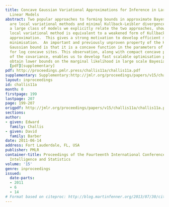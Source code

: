 ```yaml
---
title: Concave Gaussian Variational Approximations for Inference in Large-Scale Bayesian
  Linear Models
abstract: Two popular approaches to forming bounds in approximate Bayesian inference
  are local variational methods and minimal Kullback-Leibler divergence methods. For
  a large class of models we explicitly relate the two approaches, showing that the
  local variational method is equivalent to a weakened form of Kullback-Leibler Gaussian
  approximation.  This gives a strong motivation to develop efficient methods for  KL
  minimisation.  An important and previously unproven property of the KL variational
  Gaussian bound is that it is a concave function in the parameters of the Gaussian
  for log concave sites. This observation, along with compact concave parametrisations
  of the covariance, enables us to develop fast scalable optimisation procedures to
  obtain lower bounds on the marginal likelihood in large scale Bayesian linear models.
  [pdf][supplementary]
pdf: http://proceedings.pmlr.press/challis11a/challis11a.pdf
supplementary: Supplementary:http://jmlr.org/proceedings/papers/v15/challis11a/challis11aSupple.pdf
layout: inproceedings
id: challis11a
month: 0
firstpage: 199
lastpage: 207
page: 199-207
origpdf: http://jmlr.org/proceedings/papers/v15/challis11a/challis11a.pdf
sections: 
author:
- given: Edward
  family: Challis
- given: David
  family: Barber
date: 2011-06-14
address: Fort Lauderdale, FL, USA
publisher: PMLR
container-title: Proceedings of the Fourteenth International Conference on Artificial
  Intelligence and Statistics
volume: '15'
genre: inproceedings
issued:
  date-parts:
  - 2011
  - 6
  - 14
# Format based on citeproc: http://blog.martinfenner.org/2013/07/30/citeproc-yaml-for-bibliographies/
---
```

